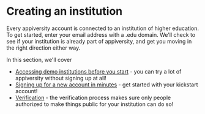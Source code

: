 # Creating an institution
Every appiversity account is connected to an institution of higher education. To get started, enter your email address with a .edu domain. We'll check to see if your institution is already part of appiversity, and get you moving in the right direction either way.

In this section, we'll cover
- [Accessing demo institutions before you start](./demo.md) - you can try a lot of appiversity  without signing up at all!
- [Signing up for a new account in minutes](./signup.md) - get started with your kickstart account!
- [Verification](./verification.md) - the verification process makes sure only people authorized to make things public for your institution can do so!